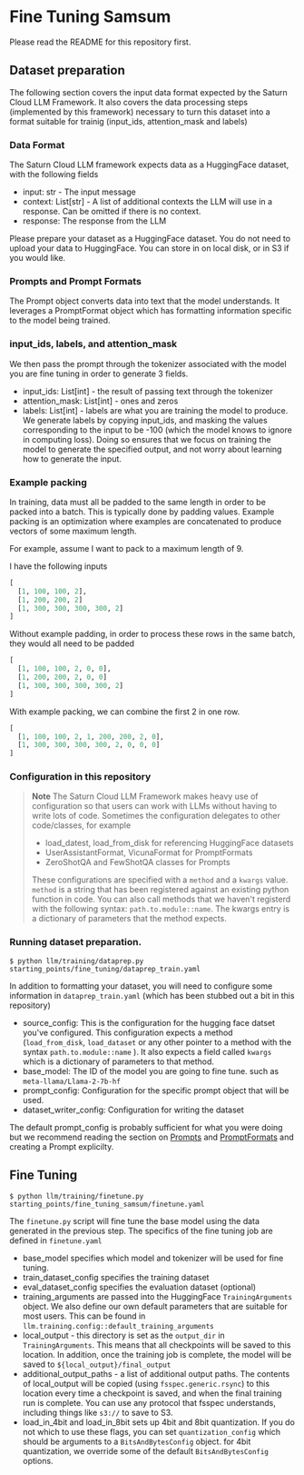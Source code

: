 # Fine Tuning Samsum

Please read the README for this repository first.

## Dataset preparation

The following section covers the input data format expected by the Saturn Cloud LLM Framework.
It also covers the data processing steps (implemented by this framework) necessary to turn this
dataset into a format suitable for trainig (input_ids, attention_mask and labels)

### Data Format

The Saturn Cloud LLM framework expects data as a HuggingFace dataset, with the following fields
- input: str - The input message
- context: List[str] - A list of additional contexts the LLM will use in a response. Can be omitted
if there is no context.
- response: The response from the LLM

Please prepare your dataset as a HuggingFace dataset. You do not need to upload your data to
HuggingFace. You can store in on local disk, or in S3 if you would like.

### Prompts and Prompt Formats

The Prompt object converts data into text that the model understands. It leverages a PromptFormat
object which has formatting information specific to the model being trained.

### input_ids, labels, and attention_mask

We then pass the prompt through the tokenizer associated with the model you are fine tuning in order
to generate 3 fields.

- input_ids: List[int] - the result of passing text through the tokenizer
- attention_mask: List[int] - ones and zeros
- labels: List[int] - labels are what you are training the model to produce. We generate labels
  by copying input_ids, and masking the values corresponding to the input to be -100 (which the model
  knows to ignore in computing loss). Doing so ensures that we focus on training the model to
  generate the specified output, and not worry about learning how to generate the input.

### Example packing

In training, data must all be padded to the same length in order to be packed into a batch. This
is typically done by padding values. Example packing is an optimization where examples are concatenated
to produce vectors of some maximum length.

For example, assume I want to pack to a maximum length of 9.

I have the following inputs

```python
[
  [1, 100, 100, 2],
  [1, 200, 200, 2]
  [1, 300, 300, 300, 300, 2]
]
```

Without example padding, in order to process these rows in the same batch, they would all need to
be padded

```python
[
  [1, 100, 100, 2, 0, 0],
  [1, 200, 200, 2, 0, 0]
  [1, 300, 300, 300, 300, 2]
]
```

With example packing, we can combine the first 2 in one row.

```python
[
  [1, 100, 100, 2, 1, 200, 200, 2, 0],
  [1, 300, 300, 300, 300, 2, 0, 0, 0]
]
```

### Configuration in this repository


> **Note**
> The Saturn Cloud LLM Framework makes heavy use of configuration so that users can work
with LLMs without having to write lots of code. Sometimes the configuration delegates to other
code/classes, for example
> - load_datest, load_from_disk for referencing HuggingFace datasets
> - UserAssistantFormat, VicunaFormat for PromptFormats
> - ZeroShotQA and FewShotQA classes for Prompts
>
> These configurations are specified with a `method` and a `kwargs` value. `method` is a string that
has been registered against an existing python function in code. You can also call methods that
we haven't registerd with the following syntax: `path.to.module::name`. The kwargs entry is a dictionary of
> parameters that the method expects.

### Running dataset preparation.

```
$ python llm/training/dataprep.py starting_points/fine_tuning/dataprep_train.yaml
```

In addition to formatting your dataset, you will need to configure some information 
in `dataprep_train.yaml` (which has been stubbed out a bit in this repository)

- source_config: This is the configuration for the hugging face datset you've configured. This 
configuration expects a method (`load_from_disk`, `load_dataset` or any other pointer to a method
with the syntax `path.to.module::name` ). It also expects a field called `kwargs` which is a 
dictionary of parameters to that method.
- base_model: The ID of the model you are going to fine tune. such as `meta-llama/Llama-2-7b-hf`
- prompt_config: Configuration for the specific prompt object that will be used. 
- dataset_writer_config: Configuration for writing the dataset 

The default prompt_config is probably sufficient for what you were doing but we recommend 
reading the section on [Prompts](../../README.md#prompts) and 
[PromptFormats](../../README.md#prompt-format) and creating a Prompt explicilty.

## Fine Tuning

```
$ python llm/training/finetune.py starting_points/fine_tuning_samsum/finetune.yaml
```

The `finetune.py` script will fine tune the base model using the data generated in the previous step.
The specifics of the fine tuning job are defined in `finetune.yaml`

- base_model specifies which model and tokenizer will be used for fine tuning.
- train_dataset_config specifies the training dataset
- eval_dataset_config specifies the evaluation dataset (optional) 
- training_arguments are passed into the HuggingFace `TrainingArguments` object.
  We also define our own default parameters that are suitable for most users.
  This can be found in `llm.training.config::default_training_arguments`
- local_output - this directory is set as the `output_dir` in `TrainingArguments`.
  This means that all checkpoints will be saved to this location. In addition, once
  the training job is complete, the model will be saved to `${local_output}/final_output`
- additional_output_paths - a list of additional output paths. The contents of
  local_output will be copied (using `fsspec.generic.rsync`) to this location every time
  a checkpoint is saved, and when the final training run is complete. You can use
  any protocol that fsspec understands, including things like `s3://` to save to S3.
- load_in_4bit and load_in_8bit sets up 4bit and 8bit quantization. If you do not
  which to use these flags, you can set `quantization_config` which should be arguments
  to a `BitsAndBytesConfig` object. for 4bit quantization, we override some of the
  default `BitsAndBytesConfig` options.
 